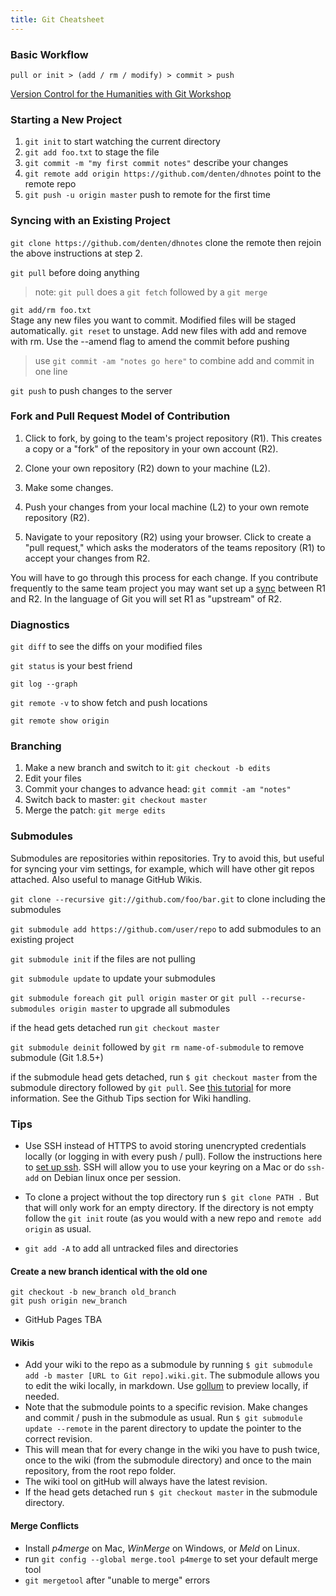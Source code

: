 ```yaml
---
title: Git Cheatsheet
---
```


### Basic Workflow
`pull or init > (add / rm / modify) > commit > push`

[Version Control for the Humanities with Git Workshop](https://github.com/xpmethod-workshops/githum)

### Starting a New Project
1. `git init` to start watching the current directory  
2. `git add foo.txt` to stage the file  
3. `git commit -m "my first commit notes"` describe your changes  
4. `git remote add origin https://github.com/denten/dhnotes` point to the
remote repo  
5. `git push -u origin master` push to remote for the first time  
  
### Syncing with an Existing Project
`git clone https://github.com/denten/dhnotes` clone the remote then rejoin the
above instructions at step 2.
 
`git pull` before doing anything
  
> note: `git pull` does a `git fetch` followed by a `git merge`  
  
`git add/rm foo.txt`  
Stage any new files you want to commit. Modified files will be staged
automatically. `git reset` to unstage. Add new files with add and remove with
rm. Use the --amend flag to amend the commit before pushing  

> use `git commit -am "notes go here"` to combine add and commit in one line
  
`git push` to push changes to the server  

### Fork and Pull Request Model of Contribution

1. Click to fork, by going to the team's project repository (R1). This creates
a copy or a "fork" of the repository in your own account (R2).

2. Clone your own repository (R2) down to your machine (L2).

3. Make some changes.

4. Push your changes from your local machine (L2) to your own remote
repository
(R2).

5. Navigate to your repository (R2) using your browser. Click to create a
"pull
request," which asks the moderators of the teams repository (R1) to accept
your
changes from R2.

You will have to go through this process for each change. If you contribute
frequently to the same team project you may want set up a
[sync](https://help.github.com/articles/syncing-a-fork/) between R1 and R2. In
the language of Git you will set R1 as "upstream" of R2.

### Diagnostics
`git diff` to see the diffs on your modified files  
  
`git status` is your best friend  
  
`git log --graph`  
  
`git remote -v` to show fetch and push locations  
  
`git remote show origin`  

### Branching
1. Make a new branch and switch to it: `git checkout -b edits`
2. Edit your files
3. Commit your changes to advance head: `git commit -am "notes"`
4. Switch back to master: `git checkout master`
5. Merge the patch: `git merge edits`

### Submodules
Submodules are repositories within repositories. Try to avoid this, but useful
for syncing your vim settings, for example, which will have other git repos
attached. Also useful to manage GitHub Wikis.  
  
`git clone --recursive git://github.com/foo/bar.git` to clone including the
submodules  
  
`git submodule add https://github.com/user/repo` to add submodules to an
existing project  
  
`git submodule init` if the files are not pulling
  
`git submodule update` to update your submodules  
  
`git submodule foreach git pull origin master` or `git pull
--recurse-submodules origin master` to upgrade all submodules

if the head gets detached run `git checkout master`  

`git submodule deinit` followed by `git rm name-of-submodule` to remove
submodule (Git 1.8.5+)  
  
if the submodule head gets detached, run `$ git checkout master` from the
submodule directory followed by `git pull`. See [this
tutorial](http://web.archive.org/web/20140203045532/http://www.vogella.com/tutorials/Git/article.html)
for more information. See the Github Tips section for Wiki handling.



### Tips

- Use SSH instead of HTTPS to avoid storing unencrypted credentials locally
(or logging in with every push / pull). Follow the instructions here to [set
up ssh](https://help.github.com/articles/generating-ssh-keys). SSH will allow
you to use your keyring on a Mac or do `ssh-add` on Debian linux once per
session.

- To clone a project without the top directory run `$ git clone PATH .` But
that will only work for an empty directory. If the directory is not empty
follow the `git init` route (as you would with a new repo and `remote add
origin` as usual.

- `git add -A` to add all untracked files and directories  

#### Create a new branch identical with the old one

```
git checkout -b new_branch old_branch
git push origin new_branch
```

- GitHub Pages
TBA

#### Wikis
- Add your wiki to the repo as a submodule by running `$ git submodule add -b
master [URL to Git repo].wiki.git`. The submodule allows you to edit the wiki
locally, in markdown. Use [gollum](https://github.com/gollum/gollum) to
preview locally, if needed.
- Note that the submodule points to a specific revision. Make changes and
commit / push in the submodule as usual. Run `$ git submodule update --remote`
in the parent directory to update the pointer to the correct revision.
- This will mean that for every change in the wiki you have to push twice,
once to the wiki (from the submodule directory) and once to the main
repository, from the root repo folder.
- The wiki tool on gitHub will always have the latest revision.
- If the head gets detached run `$ git checkout master` in the submodule
directory.

#### Merge Conflicts

- Install *p4merge* on Mac, *WinMerge* on Windows, or *Meld* on Linux.
- run `git config --global merge.tool p4merge` to set your default merge tool
- `git mergetool` after "unable to merge" errors


